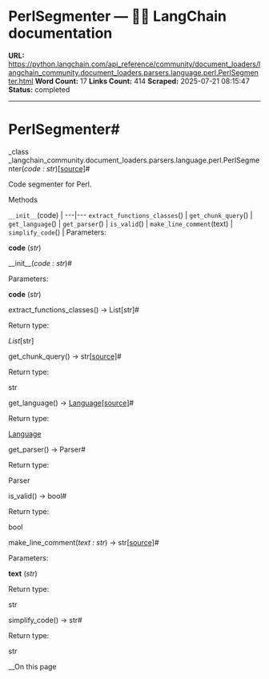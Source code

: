 # PerlSegmenter — 🦜🔗 LangChain  documentation

**URL:** https://python.langchain.com/api_reference/community/document_loaders/langchain_community.document_loaders.parsers.language.perl.PerlSegmenter.html
**Word Count:** 17
**Links Count:** 414
**Scraped:** 2025-07-21 08:15:47
**Status:** completed

---

# PerlSegmenter\#

_class _langchain\_community.document\_loaders.parsers.language.perl.PerlSegmenter\(_code : str_\)[\[source\]](https://python.langchain.com/api_reference/_modules/langchain_community/document_loaders/parsers/language/perl.html#PerlSegmenter)\#     

Code segmenter for Perl.

Methods

`__init__`\(code\) |    ---|---   `extract_functions_classes`\(\) |    `get_chunk_query`\(\) |    `get_language`\(\) |    `get_parser`\(\) |    `is_valid`\(\) |    `make_line_comment`\(text\) |    `simplify_code`\(\) |       Parameters:     

**code** \(_str_\)

\_\_init\_\_\(_code : str_\)\#     

Parameters:     

**code** \(_str_\)

extract\_functions\_classes\(\) → List\[str\]\#     

Return type:     

_List_\[str\]

get\_chunk\_query\(\) → str[\[source\]](https://python.langchain.com/api_reference/_modules/langchain_community/document_loaders/parsers/language/perl.html#PerlSegmenter.get_chunk_query)\#     

Return type:     

str

get\_language\(\) → [Language](https://python.langchain.com/api_reference/text_splitters/base/langchain_text_splitters.base.Language.html#langchain_text_splitters.base.Language "langchain_text_splitters.base.Language")[\[source\]](https://python.langchain.com/api_reference/_modules/langchain_community/document_loaders/parsers/language/perl.html#PerlSegmenter.get_language)\#     

Return type:     

[Language](https://python.langchain.com/api_reference/text_splitters/base/langchain_text_splitters.base.Language.html#langchain_text_splitters.base.Language "langchain_text_splitters.base.Language")

get\_parser\(\) → Parser\#     

Return type:     

Parser

is\_valid\(\) → bool\#     

Return type:     

bool

make\_line\_comment\(_text : str_\) → str[\[source\]](https://python.langchain.com/api_reference/_modules/langchain_community/document_loaders/parsers/language/perl.html#PerlSegmenter.make_line_comment)\#     

Parameters:     

**text** \(_str_\)

Return type:     

str

simplify\_code\(\) → str\#     

Return type:     

str

__On this page